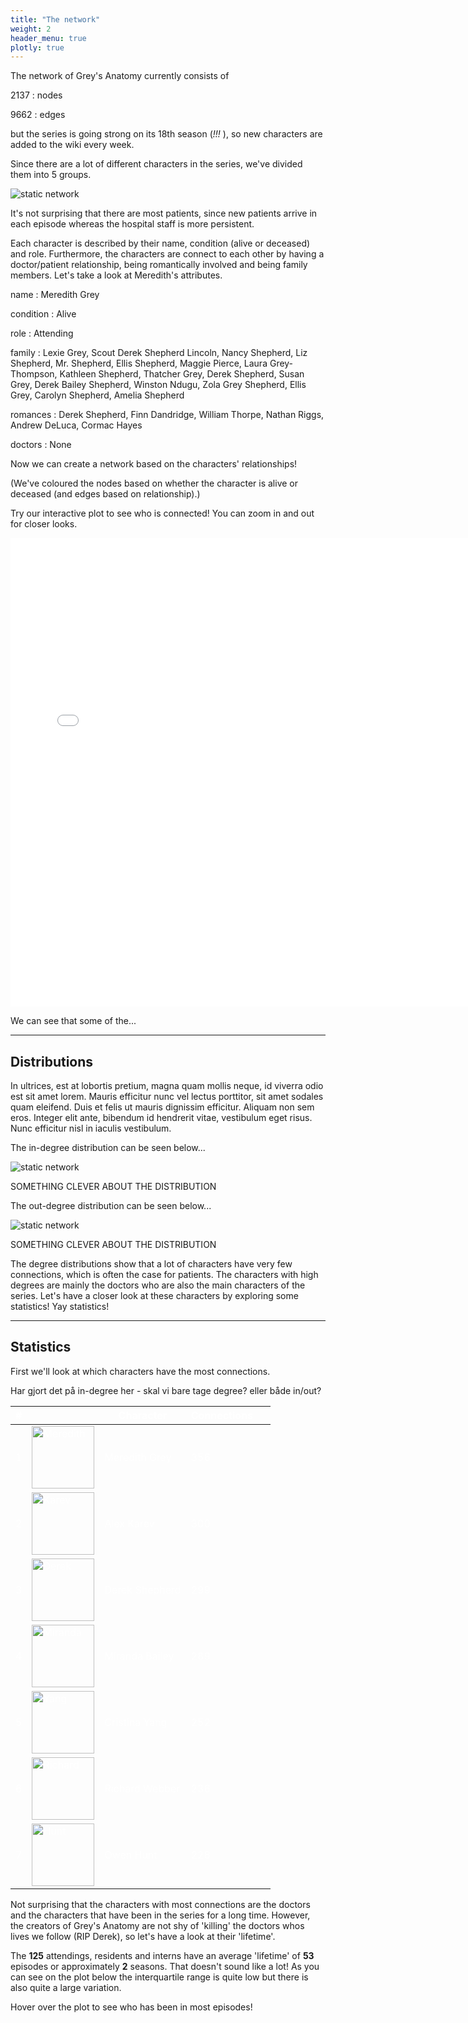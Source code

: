 ```yaml
---
title: "The network"
weight: 2
header_menu: true
plotly: true
---
```


The network of Grey's Anatomy currently consists of

2137
: nodes

9662
: edges

but the series is going strong on its 18th season (*!!!* ), so new characters are added to the wiki every week.

Since there are a lot of different characters in the series, we've divided them into 5 groups.

![static network](images/count.png)

It's not surprising that there are most patients, since new patients arrive in each episode whereas the hospital staff is more persistent.

Each character is described by their name, condition (alive or deceased) and role. Furthermore, the characters are connect to each other by having a doctor/patient relationship, being romantically involved and being family members. Let's take a look at Meredith's attributes.

name
: Meredith Grey

condition
: Alive

role
: Attending

family
: Lexie Grey, Scout Derek Shepherd Lincoln, Nancy Shepherd, Liz Shepherd, Mr. Shepherd, Ellis Shepherd, Maggie Pierce, Laura Grey-Thompson, Kathleen Shepherd, Thatcher Grey, Derek Shepherd, Susan Grey, Derek Bailey Shepherd, Winston Ndugu, Zola Grey Shepherd, Ellis Grey, Carolyn Shepherd, Amelia Shepherd

romances
: Derek Shepherd, Finn Dandridge, William Thorpe, Nathan Riggs, Andrew DeLuca, Cormac Hayes

doctors
: None

Now we can create a network based on the characters' relationships!

(We've coloured the nodes based on whether the character is alive or deceased (and edges based on relationship).)

Try our interactive plot to see who is connected! You can zoom in and out for closer looks.

<div align="center">
    <iframe src="inter.html" sandbox="allow-same-origin allow-scripts" width=750px height=750px
    scrolling="no"
    seamless="seamless"
    frameborder="0" ></iframe>
</div>

We can see that some of the...

---

## Distributions

In ultrices, est at lobortis pretium, magna quam mollis neque, id viverra odio est sit amet lorem. Mauris efficitur nunc vel lectus porttitor, sit amet sodales quam eleifend. Duis et felis ut mauris dignissim efficitur. Aliquam non sem eros. Integer elit ante, bibendum id hendrerit vitae, vestibulum eget risus. Nunc efficitur nisl in iaculis vestibulum.

The in-degree distribution can be seen below...

![static network](images/in_degree.png)

SOMETHING CLEVER ABOUT THE DISTRIBUTION

The out-degree distribution can be seen below...

![static network](images/out_degree.png)

SOMETHING CLEVER ABOUT THE DISTRIBUTION

The degree distributions show that a lot of characters have very few connections, which is often the case for patients. The characters with high degrees are mainly the doctors who are also the main characters of the series. Let's have a closer look at these characters by exploring some statistics! Yay statistics!

---

## Statistics

First we'll look at which characters have the most connections.

Har gjort det på in-degree her - skal vi bare tage degree? eller både in/out?

<table style="color:white">
    <thead>
        <tr>
            <th style="color:white">#</th>
            <th>&nbsp;</th>
            <th style="color:white">Character</th>
            <th style="color:white">Connections</th>
            <th>&nbsp;</th>
        </tr>
    </thead>
    <tbody>
        <tr>
            <td style="background-color:rgba(0, 0, 0, 0);"> 1</td>
            <td style="background-color:rgba(0, 0, 0, 0);">
                <img src="images/mer.jpg" class="img_c" alt="Meredith" height="100">
            </td>
            <td style="background-color:rgba(0, 0, 0, 0);">Meredith Grey</td>
            <td style="background-color:rgba(0, 0, 0, 0);">356</td>
        </tr>
        <tr>
            <td style="background-color:rgba(0, 0, 0, 0);"> 2 </td>
            <td style="background-color:rgba(0, 0, 0, 0);">
                <img src="images/karev.jpg" class="img_c" alt="Karev" height="100">
            </td>
            <td style="background-color:rgba(0, 0, 0, 0);">Alex Karev</td>
            <td style="background-color:rgba(0, 0, 0, 0);">300</td>
        </tr>
        <tr>
            <td style="background-color:rgba(0, 0, 0, 0);"> 3 </td>
            <td style="background-color:rgba(0, 0, 0, 0);">
                <img src="images/derek.jpg" class="img_c" alt="Derek" height="100">
            </td>
            <td style="background-color:rgba(0, 0, 0, 0);">Derek Shepherd</td>
            <td style="background-color:rgba(0, 0, 0, 0);">299</td>
        </tr>
         <tr>
            <td style="background-color:rgba(0, 0, 0, 0);"> 4 </td>
            <td style="background-color:rgba(0, 0, 0, 0);">
                <img src="images/bailey.jpg" class="img_c" alt="Miranda" height="100">
            </td>
            <td style="background-color:rgba(0, 0, 0, 0);">Miranda Bailey</td>
            <td style="background-color:rgba(0, 0, 0, 0);">289</td>
        </tr>
         <tr>
            <td style="background-color:rgba(0, 0, 0, 0);"> 5 </td>
            <td style="background-color:rgba(0, 0, 0, 0);">
                <img src="images/yang.jpg" class="img_c" alt="Yang" height="100">
            </td>
            <td style="background-color:rgba(0, 0, 0, 0);">Cristina Yang</td>
            <td style="background-color:rgba(0, 0, 0, 0);">252</td>
        </tr>
         <tr>
            <td style="background-color:rgba(0, 0, 0, 0);"> 6 </td>
            <td style="background-color:rgba(0, 0, 0, 0);">
                <img src="images/richard.jpg" class="img_c" alt="Richard" height="100">
            </td>
            <td style="background-color:rgba(0, 0, 0, 0);">Richard Webber</td>
            <td style="background-color:rgba(0, 0, 0, 0);">236</td>
        </tr>
         <tr>
            <td style="background-color:rgba(0, 0, 0, 0);"> 7 </td>
            <td style="background-color:rgba(0, 0, 0, 0);">
                <img src="images/hunt.jpg" class="img_c" alt="Hunt" height="100">
            </td>
            <td style="background-color:rgba(0, 0, 0, 0);">Owen Hunt</td>
            <td style="background-color:rgba(0, 0, 0, 0);">228</td>
        </tr>
</table>

Not surprising that the characters with most connections are the doctors and the characters that have been in the series for a long time. However, the creators of Grey's Anatomy are not shy of 'killing' the doctors whos lives we follow (RIP Derek), so let's have a look at their 'lifetime'.

The **125** attendings, residents and interns have an average 'lifetime' of **53** episodes or approximately **2** seasons. That doesn't sound like a lot! As you can see on the plot below the interquartile range is quite low but there is also quite a large variation.

Hover over the plot to see who has been in most episodes!

<script src="https://cdn.plot.ly/plotly-latest.min.js"></script>
<div align="center">                            <div id="11b60343-3b0a-4968-adc9-6325e5cd5b57" class="plotly-graph-div" style="height:100%; width:600px;"></div>            <script type="text/javascript">                                    window.PLOTLYENV=window.PLOTLYENV || {};                                    if (document.getElementById("11b60343-3b0a-4968-adc9-6325e5cd5b57")) {                    Plotly.newPlot(                        "11b60343-3b0a-4968-adc9-6325e5cd5b57",                        [{"alignmentgroup":"True","boxpoints":"all","hovertemplate":"<b>%{hovertext}</b><br><br>Count=%{y}<extra></extra>","hovertext":["Reed_Adamson","Teddy_Altman","Jackson_Avery","Miranda_Bailey","Kai_Bartley","Sam_Bello","Jeremy_Bennett","Naomi_Bennett","Sam_Bennett","Penelope_Blake","Lauren_Boswell","Ethan_Boyd","Hannah_Brody","Heather_Brooks","Preston_Burke","Leo_Byrider","Alana_Cahill","Julia_Canner","Walter_Carr","Paul_Castello","Marie_Cerone","James_Chee","Elizabeth_Chen","Claire_(Intern)","Cynthia_Cole","Isaac_Cross","Finn_Dandridge","Surgeon_Dave","Andrew_DeLuca","Carina_DeLuca","Vincenzo_DeLuca","Virginia_Dixon","Stephanie_Edwards","Lucy_Fields","Kevin_Fisher","Catherine_Fox","Cooper_Freedman","Lexie_Grey","Meredith_Grey","Graciella_Guzman","Erica_Hahn","Pierce_Halley","David_Hamilton","Sadie_Harris","Cormac_Hayes","Taryn_Helm","Nicole_Herman","Sydney_Heron","Megan_Hunt","Owen_Hunt","Intern_James","Alex_Karev","Jo_Wilson","April_Kepner","Reza_Khan","Nico_Kim","Dr._Knox","Tom_Koracick","Laura","Oliver_Lebackes","Michelle_Lin","Atticus_Lincoln","Intern_Lisa","Logan","Lucy","Graham_Maddox","Dani_Mandvi","Emma_Marling","Colin_Marlow","Nick_Marsh","Dr._McQueen","Dr._Milton","Eliza_Minnick","Addison_Forbes_Montgomery","Archer_Montgomery","Steve_Mostow","Leah_Murphy","Jason_Myers","Winston_Ndugu","Jim_Nelson","Megan_Nowland","George_OMalley","Alma_Ortiz","Sara_Ortiz","Casey_Parker","Darren_Parker","Daisy_Pepman","Charles_Percy","Zander_Perez","Andrew_Perkins","Morgan_Peterson","Maggie_Pierce","Dahlia_Qadri","Nathan_Riggs","Lauren_Riley","Arizona_Robbins","Shane_Ross","Vikram_Roy","Jeff_Russell","Connie_Ryan","Levi_Schmitt","Raj_Sen","Norman_Shales","Audrey_Shaw","Amelia_Shepherd","Derek_Shepherd","Blake_Simms","Mark_Sloan","Ryan_Spalding","Mitchell_Spencer","Paul_Stadler","Robert_Stark","Izzie_Stevens","Rebecca_Swender","Cecil_Taylor","Craig_Thomas","William_Thorpe","Callie_Torres","Mabel_Tseng","Violet_Turner","Michelle_Velez","Richard_Webber","Pete_Wilder","Katharine_Wyatt","Cristina_Yang"],"legendgroup":"","marker":{"color":"#636efa"},"name":"","notched":false,"offsetgroup":"","orientation":"v","showlegend":false,"x0":" ","xaxis":"x","y":[10,119,263,389,3,12,10,68,114,20,3,2,19,22,62,19,5,5,2,2,3,8,3,16,2,18,9,2,112,63,3,3,112,8,2,73,113,115,384,24,25,21,3,8,26,63,13,8,12,294,2,343,191,193,6,40,41,54,19,2,2,53,2,3,8,3,19,7,3,5,2,3,11,170,8,37,45,7,19,3,26,105,3,10,29,4,2,13,12,7,5,156,27,45,2,213,46,16,4,2,81,8,3,2,222,246,9,139,14,6,4,7,110,3,4,5,4,239,13,108,2,379,100,9,221],"y0":" ","yaxis":"y","type":"box"}],                        {"boxmode":"group","font":{"color":"white"},"legend":{"tracegroupgap":0},"margin":{"t":60},"paper_bgcolor":"rgba(0, 0, 0, 0)","template":{"data":{"barpolar":[{"marker":{"line":{"color":"#E5ECF6","width":0.5},"pattern":{"fillmode":"overlay","size":10,"solidity":0.2}},"type":"barpolar"}],"bar":[{"error_x":{"color":"#2a3f5f"},"error_y":{"color":"#2a3f5f"},"marker":{"line":{"color":"#E5ECF6","width":0.5},"pattern":{"fillmode":"overlay","size":10,"solidity":0.2}},"type":"bar"}],"carpet":[{"aaxis":{"endlinecolor":"#2a3f5f","gridcolor":"white","linecolor":"white","minorgridcolor":"white","startlinecolor":"#2a3f5f"},"baxis":{"endlinecolor":"#2a3f5f","gridcolor":"white","linecolor":"white","minorgridcolor":"white","startlinecolor":"#2a3f5f"},"type":"carpet"}],"choropleth":[{"colorbar":{"outlinewidth":0,"ticks":""},"type":"choropleth"}],"contourcarpet":[{"colorbar":{"outlinewidth":0,"ticks":""},"type":"contourcarpet"}],"contour":[{"colorbar":{"outlinewidth":0,"ticks":""},"colorscale":[[0.0,"#0d0887"],[0.1111111111111111,"#46039f"],[0.2222222222222222,"#7201a8"],[0.3333333333333333,"#9c179e"],[0.4444444444444444,"#bd3786"],[0.5555555555555556,"#d8576b"],[0.6666666666666666,"#ed7953"],[0.7777777777777778,"#fb9f3a"],[0.8888888888888888,"#fdca26"],[1.0,"#f0f921"]],"type":"contour"}],"heatmapgl":[{"colorbar":{"outlinewidth":0,"ticks":""},"colorscale":[[0.0,"#0d0887"],[0.1111111111111111,"#46039f"],[0.2222222222222222,"#7201a8"],[0.3333333333333333,"#9c179e"],[0.4444444444444444,"#bd3786"],[0.5555555555555556,"#d8576b"],[0.6666666666666666,"#ed7953"],[0.7777777777777778,"#fb9f3a"],[0.8888888888888888,"#fdca26"],[1.0,"#f0f921"]],"type":"heatmapgl"}],"heatmap":[{"colorbar":{"outlinewidth":0,"ticks":""},"colorscale":[[0.0,"#0d0887"],[0.1111111111111111,"#46039f"],[0.2222222222222222,"#7201a8"],[0.3333333333333333,"#9c179e"],[0.4444444444444444,"#bd3786"],[0.5555555555555556,"#d8576b"],[0.6666666666666666,"#ed7953"],[0.7777777777777778,"#fb9f3a"],[0.8888888888888888,"#fdca26"],[1.0,"#f0f921"]],"type":"heatmap"}],"histogram2dcontour":[{"colorbar":{"outlinewidth":0,"ticks":""},"colorscale":[[0.0,"#0d0887"],[0.1111111111111111,"#46039f"],[0.2222222222222222,"#7201a8"],[0.3333333333333333,"#9c179e"],[0.4444444444444444,"#bd3786"],[0.5555555555555556,"#d8576b"],[0.6666666666666666,"#ed7953"],[0.7777777777777778,"#fb9f3a"],[0.8888888888888888,"#fdca26"],[1.0,"#f0f921"]],"type":"histogram2dcontour"}],"histogram2d":[{"colorbar":{"outlinewidth":0,"ticks":""},"colorscale":[[0.0,"#0d0887"],[0.1111111111111111,"#46039f"],[0.2222222222222222,"#7201a8"],[0.3333333333333333,"#9c179e"],[0.4444444444444444,"#bd3786"],[0.5555555555555556,"#d8576b"],[0.6666666666666666,"#ed7953"],[0.7777777777777778,"#fb9f3a"],[0.8888888888888888,"#fdca26"],[1.0,"#f0f921"]],"type":"histogram2d"}],"histogram":[{"marker":{"pattern":{"fillmode":"overlay","size":10,"solidity":0.2}},"type":"histogram"}],"mesh3d":[{"colorbar":{"outlinewidth":0,"ticks":""},"type":"mesh3d"}],"parcoords":[{"line":{"colorbar":{"outlinewidth":0,"ticks":""}},"type":"parcoords"}],"pie":[{"automargin":true,"type":"pie"}],"scatter3d":[{"line":{"colorbar":{"outlinewidth":0,"ticks":""}},"marker":{"colorbar":{"outlinewidth":0,"ticks":""}},"type":"scatter3d"}],"scattercarpet":[{"marker":{"colorbar":{"outlinewidth":0,"ticks":""}},"type":"scattercarpet"}],"scattergeo":[{"marker":{"colorbar":{"outlinewidth":0,"ticks":""}},"type":"scattergeo"}],"scattergl":[{"marker":{"colorbar":{"outlinewidth":0,"ticks":""}},"type":"scattergl"}],"scattermapbox":[{"marker":{"colorbar":{"outlinewidth":0,"ticks":""}},"type":"scattermapbox"}],"scatterpolargl":[{"marker":{"colorbar":{"outlinewidth":0,"ticks":""}},"type":"scatterpolargl"}],"scatterpolar":[{"marker":{"colorbar":{"outlinewidth":0,"ticks":""}},"type":"scatterpolar"}],"scatter":[{"marker":{"colorbar":{"outlinewidth":0,"ticks":""}},"type":"scatter"}],"scatterternary":[{"marker":{"colorbar":{"outlinewidth":0,"ticks":""}},"type":"scatterternary"}],"surface":[{"colorbar":{"outlinewidth":0,"ticks":""},"colorscale":[[0.0,"#0d0887"],[0.1111111111111111,"#46039f"],[0.2222222222222222,"#7201a8"],[0.3333333333333333,"#9c179e"],[0.4444444444444444,"#bd3786"],[0.5555555555555556,"#d8576b"],[0.6666666666666666,"#ed7953"],[0.7777777777777778,"#fb9f3a"],[0.8888888888888888,"#fdca26"],[1.0,"#f0f921"]],"type":"surface"}],"table":[{"cells":{"fill":{"color":"#EBF0F8"},"line":{"color":"white"}},"header":{"fill":{"color":"#C8D4E3"},"line":{"color":"white"}},"type":"table"}]},"layout":{"annotationdefaults":{"arrowcolor":"#2a3f5f","arrowhead":0,"arrowwidth":1},"autotypenumbers":"strict","coloraxis":{"colorbar":{"outlinewidth":0,"ticks":""}},"colorscale":{"diverging":[[0,"#8e0152"],[0.1,"#c51b7d"],[0.2,"#de77ae"],[0.3,"#f1b6da"],[0.4,"#fde0ef"],[0.5,"#f7f7f7"],[0.6,"#e6f5d0"],[0.7,"#b8e186"],[0.8,"#7fbc41"],[0.9,"#4d9221"],[1,"#276419"]],"sequential":[[0.0,"#0d0887"],[0.1111111111111111,"#46039f"],[0.2222222222222222,"#7201a8"],[0.3333333333333333,"#9c179e"],[0.4444444444444444,"#bd3786"],[0.5555555555555556,"#d8576b"],[0.6666666666666666,"#ed7953"],[0.7777777777777778,"#fb9f3a"],[0.8888888888888888,"#fdca26"],[1.0,"#f0f921"]],"sequentialminus":[[0.0,"#0d0887"],[0.1111111111111111,"#46039f"],[0.2222222222222222,"#7201a8"],[0.3333333333333333,"#9c179e"],[0.4444444444444444,"#bd3786"],[0.5555555555555556,"#d8576b"],[0.6666666666666666,"#ed7953"],[0.7777777777777778,"#fb9f3a"],[0.8888888888888888,"#fdca26"],[1.0,"#f0f921"]]},"colorway":["#636efa","#EF553B","#00cc96","#ab63fa","#FFA15A","#19d3f3","#FF6692","#B6E880","#FF97FF","#FECB52"],"font":{"color":"#2a3f5f"},"geo":{"bgcolor":"white","lakecolor":"white","landcolor":"#E5ECF6","showlakes":true,"showland":true,"subunitcolor":"white"},"hoverlabel":{"align":"left"},"hovermode":"closest","mapbox":{"style":"light"},"paper_bgcolor":"white","plot_bgcolor":"#E5ECF6","polar":{"angularaxis":{"gridcolor":"white","linecolor":"white","ticks":""},"bgcolor":"#E5ECF6","radialaxis":{"gridcolor":"white","linecolor":"white","ticks":""}},"scene":{"xaxis":{"backgroundcolor":"#E5ECF6","gridcolor":"white","gridwidth":2,"linecolor":"white","showbackground":true,"ticks":"","zerolinecolor":"white"},"yaxis":{"backgroundcolor":"#E5ECF6","gridcolor":"white","gridwidth":2,"linecolor":"white","showbackground":true,"ticks":"","zerolinecolor":"white"},"zaxis":{"backgroundcolor":"#E5ECF6","gridcolor":"white","gridwidth":2,"linecolor":"white","showbackground":true,"ticks":"","zerolinecolor":"white"}},"shapedefaults":{"line":{"color":"#2a3f5f"}},"ternary":{"aaxis":{"gridcolor":"white","linecolor":"white","ticks":""},"baxis":{"gridcolor":"white","linecolor":"white","ticks":""},"bgcolor":"#E5ECF6","caxis":{"gridcolor":"white","linecolor":"white","ticks":""}},"title":{"x":0.05},"xaxis":{"automargin":true,"gridcolor":"white","linecolor":"white","ticks":"","title":{"standoff":15},"zerolinecolor":"white","zerolinewidth":2},"yaxis":{"automargin":true,"gridcolor":"white","linecolor":"white","ticks":"","title":{"standoff":15},"zerolinecolor":"white","zerolinewidth":2}}},"width":600,"xaxis":{"anchor":"y","domain":[0.0,1.0]},"yaxis":{"anchor":"x","color":"white","domain":[0.0,1.0],"title":{"text":"Count"}}},                        {"responsive": true}                    )                };                            </script>        </div>

Wauw, Miranda Bailey has been in 389 episodes! This means she is the most appearing character in the Grey's Anatomy franchise.

PLOTS OM VIEWS AF EPISODER/SÆSONER?

OVERGANG TIL ROMANCES

PLOT / TABLE

---

So now we have seen that the OG characters are the ones with most connections and that their 'lifetime' in the series varies quite a lot. For further analysis we will take a deeper look at some of these characters development over time...


